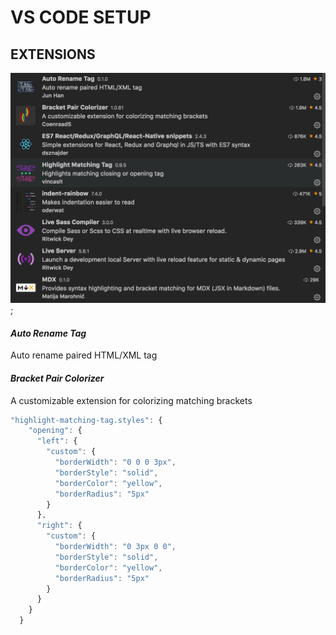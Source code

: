 # VS CODE SETUP

## EXTENSIONS

![alt text](./extensions-1.png);

#### _Auto Rename Tag_

Auto rename paired HTML/XML tag

#### _Bracket Pair Colorizer_

A customizable extension for colorizing matching brackets

```javascript
"highlight-matching-tag.styles": {
    "opening": {
      "left": {
        "custom": {
          "borderWidth": "0 0 0 3px",
          "borderStyle": "solid",
          "borderColor": "yellow",
          "borderRadius": "5px"
        }
      },
      "right": {
        "custom": {
          "borderWidth": "0 3px 0 0",
          "borderStyle": "solid",
          "borderColor": "yellow",
          "borderRadius": "5px"
        }
      }
    }
  }
```

```

```
